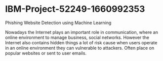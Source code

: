# IBM-Project-52249-1660992353

Phishing Website Detection using Machine Learning

Nowadays the Internet plays an important role in communication, where an online environment to manage business, social networks. However the Internet also contains hidden things a lot of risk cause when users operate in an online environment they can vulnerable to attackers. Often place on popular websites or sent to user emails.
